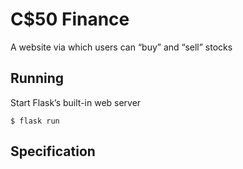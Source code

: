# C$50 Finance
A website via which users can “buy” and “sell” stocks

## Running
Start Flask’s built-in web server    
```
$ flask run
```

## Specification